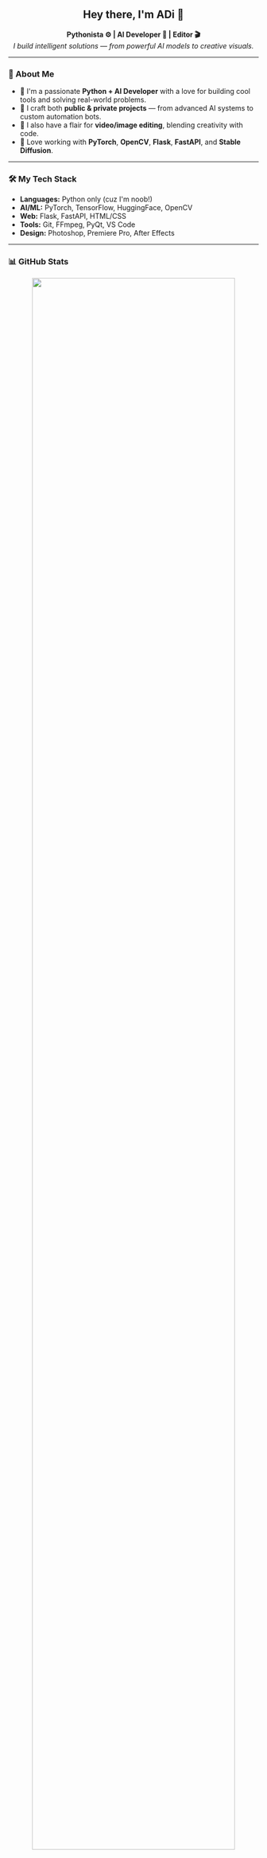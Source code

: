 <h2 align="center">Hey there, I'm ADi 👋</h2>

<p align="center">
  <b>Pythonista ⚙ | AI Developer 🤖 | Editor 🎬</b><br>
  <i>I build intelligent solutions — from powerful AI models to creative visuals.</i>
</p>

---

### 🧠 About Me

- 🔹 I'm a passionate **Python + AI Developer** with a love for building cool tools and solving real-world problems.
- 🔹 I craft both **public & private projects** — from advanced AI systems to custom automation bots.
- 🔹 I also have a flair for **video/image editing**, blending creativity with code.
- 🔹 Love working with **PyTorch**, **OpenCV**, **Flask**, **FastAPI**, and **Stable Diffusion**.

---

### 🛠️ My Tech Stack

- **Languages:** Python only (cuz I'm noob!)
- **AI/ML:** PyTorch, TensorFlow, HuggingFace, OpenCV
- **Web:** Flask, FastAPI, HTML/CSS
- **Tools:** Git, FFmpeg, PyQt, VS Code
- **Design:** Photoshop, Premiere Pro, After Effects

---

### 📊 GitHub Stats

<p align="center">
  <img src="https://github-profile-summary-cards.vercel.app/api/cards/profile-details?username=ADiBariya&theme=tokyonight" width="90%" />
</p>

<p align="center">
  <img src="https://github-profile-summary-cards.vercel.app/api/cards/repos-per-language?username=ADiBariya&theme=tokyonight" width="45%" />
  <img src="https://github-profile-summary-cards.vercel.app/api/cards/stats?username=ADiBariya&theme=tokyonight" width="45%" />
</p>

### 📍 Profile Visits

<p align="center">
  <a href="https://github.com/ADiBariya">
    <img src="https://komarev.com/ghpvc/?username=ADiBariya&label=Profile+Views&color=ff69b4&style=for-the-badge" alt="Real Profile Views" />
  </a>
</p>

### 🔗 Let's Connect

- 💼 Check out my work here on GitHub  
- 🧠 Always building, always learning!
